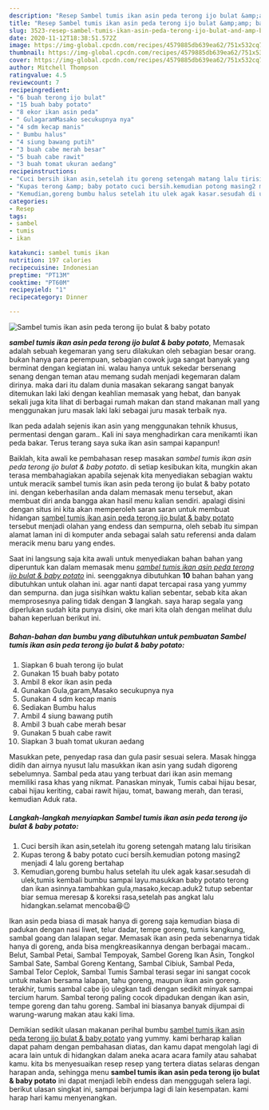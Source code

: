 ```yaml
---
description: "Resep Sambel tumis ikan asin peda terong ijo bulat &amp;amp; baby potato yang Enak Banget"
title: "Resep Sambel tumis ikan asin peda terong ijo bulat &amp;amp; baby potato yang Enak Banget"
slug: 3523-resep-sambel-tumis-ikan-asin-peda-terong-ijo-bulat-and-amp-baby-potato-yang-enak-banget
date: 2020-11-12T18:38:51.572Z
image: https://img-global.cpcdn.com/recipes/4579885db639ea62/751x532cq70/sambel-tumis-ikan-asin-peda-terong-ijo-bulat-baby-potato-foto-resep-utama.jpg
thumbnail: https://img-global.cpcdn.com/recipes/4579885db639ea62/751x532cq70/sambel-tumis-ikan-asin-peda-terong-ijo-bulat-baby-potato-foto-resep-utama.jpg
cover: https://img-global.cpcdn.com/recipes/4579885db639ea62/751x532cq70/sambel-tumis-ikan-asin-peda-terong-ijo-bulat-baby-potato-foto-resep-utama.jpg
author: Mitchell Thompson
ratingvalue: 4.5
reviewcount: 7
recipeingredient:
- "6 buah terong ijo bulat"
- "15 buah baby potato"
- "8 ekor ikan asin peda"
- " GulagaramMasako secukupnya nya"
- "4 sdm kecap manis"
- " Bumbu halus"
- "4 siung bawang putih"
- "3 buah cabe merah besar"
- "5 buah cabe rawit"
- "3 buah tomat ukuran aedang"
recipeinstructions:
- "Cuci bersih ikan asin,setelah itu goreng setengah matang lalu tirisikan"
- "Kupas terong &amp; baby potato cuci bersih.kemudian potong masing2 menjadi 4 lalu goreng bertahap"
- "Kemudian,goreng bumbu halus setelah itu ulek agak kasar.sesudah di ulek,tumis kembali bumbu sampai layu.masukkan baby potato terong dan ikan asinnya.tambahkan gula,masako,kecap.aduk2 tutup sebentar biar semua meresap &amp; koreksi rasa,setelah pas angkat lalu hidangkan.selamat mencoba😆😉"
categories:
- Resep
tags:
- sambel
- tumis
- ikan

katakunci: sambel tumis ikan 
nutrition: 197 calories
recipecuisine: Indonesian
preptime: "PT13M"
cooktime: "PT60M"
recipeyield: "1"
recipecategory: Dinner

---
```



![Sambel tumis ikan asin peda terong ijo bulat &amp; baby potato](https://img-global.cpcdn.com/recipes/4579885db639ea62/751x532cq70/sambel-tumis-ikan-asin-peda-terong-ijo-bulat-baby-potato-foto-resep-utama.jpg)

<b><i>sambel tumis ikan asin peda terong ijo bulat &amp; baby potato</i></b>, Memasak adalah sebuah kegemaran yang seru dilakukan oleh sebagian besar orang. bukan hanya para perempuan, sebagian cowok juga sangat banyak yang berminat dengan kegiatan ini. walau hanya untuk sekedar bersenang senang dengan teman atau memang sudah menjadi kegemaran dalam dirinya. maka dari itu dalam dunia masakan sekarang sangat banyak ditemukan laki laki dengan keahlian memasak yang hebat, dan banyak sekali juga kita lihat di berbagai rumah makan dan stand makanan mall yang menggunakan juru masak laki laki sebagai juru masak terbaik nya.

Ikan peda adalah sejenis ikan asin yang menggunakan tehnik khusus, permentasi dengan garam.. Kali ini saya menghadirkan cara menikamti ikan peda bakar. Terus terang saya suka ikan asin sampai kapanpun!

Baiklah, kita awali ke pembahasan resep masakan <i>sambel tumis ikan asin peda terong ijo bulat &amp; baby potato</i>. di setiap kesibukan kita, mungkin akan terasa membahagiakan apabila sejenak kita menyediakan sebagian waktu untuk meracik sambel tumis ikan asin peda terong ijo bulat &amp; baby potato ini. dengan keberhasilan anda dalam memasak menu tersebut, akan membuat diri anda bangga akan hasil menu kalian sendiri. apalagi disini dengan situs ini kita akan memperoleh saran saran untuk membuat hidangan <u>sambel tumis ikan asin peda terong ijo bulat &amp; baby potato</u> tersebut menjadi olahan yang endess dan sempurna, oleh sebab itu simpan alamat laman ini di komputer anda sebagai salah satu referensi anda dalam meracik menu baru yang endes.


Saat ini langsung saja kita awali untuk menyediakan bahan bahan yang diperuntuk kan dalam memasak menu <u><i>sambel tumis ikan asin peda terong ijo bulat &amp; baby potato</i></u> ini. seenggaknya dibutuhkan <b>10</b> bahan bahan yang dibutuhkan untuk olahan ini. agar nanti dapat tercapai rasa yang yummy dan sempurna. dan juga sisihkan waktu kalian sebentar, sebab kita akan memprosesnya paling tidak dengan <b>3</b> langkah. saya harap segala yang diperlukan sudah kita punya disini, oke mari kita olah dengan melihat dulu bahan keperluan berikut ini.

<!--inarticleads1-->

##### Bahan-bahan dan bumbu yang dibutuhkan untuk pembuatan Sambel tumis ikan asin peda terong ijo bulat &amp; baby potato:

1. Siapkan 6 buah terong ijo bulat
1. Gunakan 15 buah baby potato
1. Ambil 8 ekor ikan asin peda
1. Gunakan  Gula,garam,Masako secukupnya nya
1. Gunakan 4 sdm kecap manis
1. Sediakan  Bumbu halus
1. Ambil 4 siung bawang putih
1. Ambil 3 buah cabe merah besar
1. Gunakan 5 buah cabe rawit
1. Siapkan 3 buah tomat ukuran aedang


Masukkan pete, penyedap rasa dan gula pasir sesuai selera. Masak hingga didih dan airnya nyusut lalu masukkan ikan asin yang sudah digoreng sebelumnya. Sambal peda atau yang terbuat dari ikan asin memang memiliki rasa khas yang nikmat. Panaskan minyak, Tumis cabai hijau besar, cabai hijau keriting, cabai rawit hijau, tomat, bawang merah, dan terasi, kemudian Aduk rata. 

<!--inarticleads2-->

##### Langkah-langkah menyiapkan Sambel tumis ikan asin peda terong ijo bulat &amp; baby potato:

1. Cuci bersih ikan asin,setelah itu goreng setengah matang lalu tirisikan
1. Kupas terong &amp; baby potato cuci bersih.kemudian potong masing2 menjadi 4 lalu goreng bertahap
1. Kemudian,goreng bumbu halus setelah itu ulek agak kasar.sesudah di ulek,tumis kembali bumbu sampai layu.masukkan baby potato terong dan ikan asinnya.tambahkan gula,masako,kecap.aduk2 tutup sebentar biar semua meresap &amp; koreksi rasa,setelah pas angkat lalu hidangkan.selamat mencoba😆😉


Ikan asin peda biasa di masak hanya di goreng saja kemudian biasa di padukan dengan nasi liwet, telur dadar, tempe goreng, tumis kangkung, sambal goang dan lalapan segar. Memasak ikan asin peda sebenarnya tidak hanya di goreng, anda bisa mengkreasikannya dengan berbagai macam.. Belut, Sambal Petai, Sambal Tempoyak, Sambel Goreng Ikan Asin, Tongkol Sambal Sate, Sambal Goreng Kentang, Sambal Cibiuk, Sambal Peda, Sambal Telor Ceplok, Sambal Tumis Sambal terasi segar ini sangat cocok untuk makan bersama lalapan, tahu goreng, maupun ikan asin goreng. terakhir, tumis sambal cabe ijo ulegkan tadi dengan sedikit minyak sampai tercium harum. Sambal terong paling cocok dipadukan dengan ikan asin, tempe goreng dan tahu goreng. Sambal ini biasanya banyak dijumpai di warung-warung makan atau kaki lima. 

Demikian sedikit ulasan makanan perihal bumbu <u>sambel tumis ikan asin peda terong ijo bulat &amp; baby potato</u> yang yummy. kami berharap kalian dapat paham dengan pembahasan diatas, dan kamu dapat mengolah lagi di acara lain untuk di hidangkan dalam aneka acara acara family atau sahabat kamu. kita bs menyesuaikan resep resep yang tertera diatas selaras dengan harapan anda, sehingga menu <b>sambel tumis ikan asin peda terong ijo bulat &amp; baby potato</b> ini dapat menjadi lebih endess dan menggugah selera lagi. berikut ulasan singkat ini, sampai berjumpa lagi di lain kesempatan. kami harap hari kamu menyenangkan.
